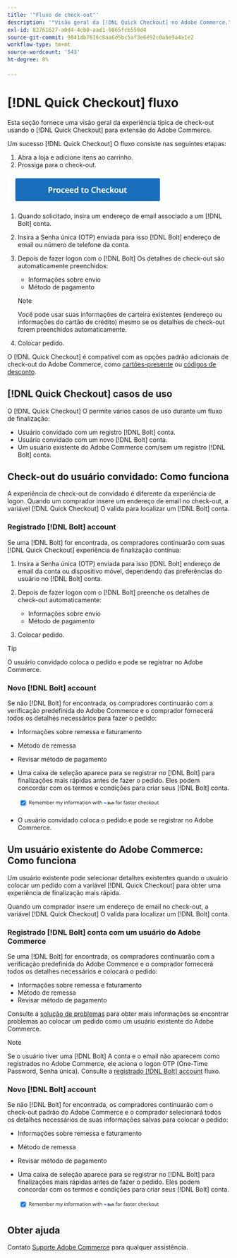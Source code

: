 ```yaml
---
title: '"Fluxo de check-out"'
description: '"Visão geral da [!DNL Quick Checkout] no Adobe Commerce."'
exl-id: 82761627-a0d4-4cb0-aad1-9865fcb550d4
source-git-commit: 9841db7616c8aa6d5bc5af3e6e92c0abe9a4a1e2
workflow-type: tm+mt
source-wordcount: '543'
ht-degree: 0%

---
```


# [!DNL Quick Checkout] fluxo

Esta seção fornece uma visão geral da experiência típica de check-out usando o [!DNL Quick Checkout] para extensão do Adobe Commerce.

Um sucesso [!DNL Quick Checkout] O fluxo consiste nas seguintes etapas:

1. Abra a loja e adicione itens ao carrinho.
1. Prossiga para o check-out.

![Check-out](assets/proceed-checkout.png)

1. Quando solicitado, insira um endereço de email associado a um [!DNL Bolt] conta.
1. Insira a Senha única (OTP) enviada para isso [!DNL Bolt] endereço de email ou número de telefone da conta.
1. Depois de fazer logon com o [!DNL Bolt] Os detalhes de check-out são automaticamente preenchidos:

   - Informações sobre envio
   - Método de pagamento

   >[!NOTE]
   >
   > Você pode usar suas informações de carteira existentes (endereço ou informações do cartão de crédito) mesmo se os detalhes de check-out forem preenchidos automaticamente.

1. Colocar pedido.

O [!DNL Quick Checkout] é compatível com as opções padrão adicionais de check-out do Adobe Commerce, como [cartões-presente](https://docs.magento.com/user-guide/catalog/product-gift-card.html) ou [códigos de desconto](https://docs.magento.com/user-guide/marketing/price-rules-cart-coupon.html).

## [!DNL Quick Checkout] casos de uso

O [!DNL Quick Checkout] O permite vários casos de uso durante um fluxo de finalização:

- Usuário convidado com um registro [!DNL Bolt] conta.
- Usuário convidado com um novo [!DNL Bolt] conta.
- Um usuário existente do Adobe Commerce com/sem um registro [!DNL Bolt] conta.

## Check-out do usuário convidado: Como funciona

A experiência de check-out de convidado é diferente da experiência de logon. Quando um comprador insere um endereço de email no check-out, a variável [!DNL Quick Checkout] O valida para localizar um [!DNL Bolt] conta.

### Registrado [!DNL Bolt] account

Se uma [!DNL Bolt] for encontrada, os compradores continuarão com suas [!DNL Quick Checkout] experiência de finalização contínua:

1. Insira a Senha única (OTP) enviada para isso [!DNL Bolt] endereço de email da conta ou dispositivo móvel, dependendo das preferências do usuário no [!DNL Bolt] conta.
1. Depois de fazer logon com o [!DNL Bolt] preenche os detalhes de check-out automaticamente:

   - Informações sobre envio
   - Método de pagamento

1. Colocar pedido.

>[!TIP]
>
> O usuário convidado coloca o pedido e pode se registrar no Adobe Commerce.

### Novo [!DNL Bolt] account

Se não [!DNL Bolt] for encontrada, os compradores continuarão com a verificação predefinida do Adobe Commerce e o comprador fornecerá todos os detalhes necessários para fazer o pedido:

- Informações sobre remessa e faturamento
- Método de remessa
- Revisar método de pagamento
- Uma caixa de seleção aparece para se registrar no [!DNL Bolt] para finalizações mais rápidas antes de fazer o pedido. Eles podem concordar com os termos e condições para criar seus [!DNL Bolt] conta.

   ![Lembrar [!DNL Bolt]](assets/checked-bolt.png)

- O usuário convidado coloca o pedido e pode se registrar no Adobe Commerce.

## Um usuário existente do Adobe Commerce: Como funciona

Um usuário existente pode selecionar detalhes existentes quando o usuário colocar um pedido com a variável [!DNL Quick Checkout] para obter uma experiência de finalização mais rápida.

Quando um comprador insere um endereço de email no check-out, a variável [!DNL Quick Checkout] O valida para localizar um [!DNL Bolt] conta.

### Registrado [!DNL Bolt] conta com um usuário do Adobe Commerce

Se uma [!DNL Bolt] for encontrada, os compradores continuarão com a verificação predefinida do Adobe Commerce e o comprador fornecerá todos os detalhes necessários e colocará o pedido:

- Informações sobre remessa e faturamento
- Método de remessa
- Revisar método de pagamento

Consulte a [solução de problemas](../quick-checkout/troubleshooting.md) para obter mais informações se encontrar problemas ao colocar um pedido como um usuário existente do Adobe Commerce.

>[!NOTE]
>
> Se o usuário tiver uma [!DNL Bolt] A conta e o email não aparecem como registrados no Adobe Commerce, ele aciona o logon OTP (One-Time Password, Senha única). Consulte a [registrado [!DNL Bolt] account](#registered-bolt-account) fluxo.

### Novo [!DNL Bolt] account

Se não [!DNL Bolt] for encontrada, os compradores continuarão com o check-out padrão do Adobe Commerce e o comprador selecionará todos os detalhes necessários de suas informações salvas para colocar o pedido:

- Informações sobre remessa e faturamento
- Método de remessa
- Revisar método de pagamento
- Uma caixa de seleção aparece para se registrar no [!DNL Bolt] para finalizações mais rápidas antes de fazer o pedido. Eles podem concordar com os termos e condições para criar seus [!DNL Bolt] conta.

   ![Lembrar [!DNL Bolt]](assets/checked-bolt.png)

## Obter ajuda

Contato [Suporte Adobe Commerce](mailto:quick-checkout-support@adobe.com) para qualquer assistência.
